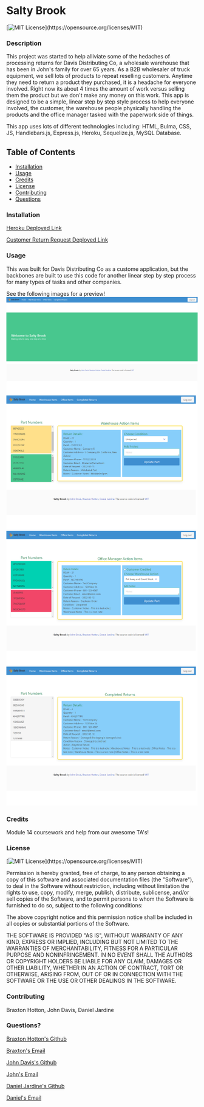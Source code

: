  # Salty Brook

  [![MIT License](https://img.shields.io/apm/l/atomic-design-ui.svg?)](https://opensource.org/licenses/MIT)

  ### Description 

  This project was started to help alliviate some of the hedaches of processing returns for Davis Distributing Co, a wholesale warehouse that has been in John's family for over 65 years. As a B2B wholesaler of truck equipment, we sell lots of products to repeat reselling customers. Anytime they need to return a product they purchased, it is a headache for everyone involved. Right now its about 4 times the amount of work versus selling them the product but we don't make any money on this work. This app is designed to be a simple, linear step by step style process to help everyone involved, the customer, the warehouse people physically handling the products and the office manager tasked with the paperwork side of things. 

  This app uses lots of different technologies including: HTML, Bulma, CSS, JS, Handlebars.js, Express.js, Heroku, Sequelize.js, MySQL Database.

  ## Table of Contents

  * [Installation](#installation)
  * [Usage](#usage)
  * [Credits](#credits)
  * [License](#license)
  * [Contributing](#contributing)
  * [Questions](#questions)


  ### Installation

  [Heroku Deployed Link](https://salty-brook-34116.herokuapp.com/)

  [Customer Return Request Deployed Link](https://salty-brook-34116.herokuapp.com/request)

  ### Usage 

  This was built for Davis Distributing Co as a custome application, but the backbones are built to use this code for another linear step by step process for many types of tasks and other companies.

  See the following images for a preview!
  ![Home Page](public/img/HomePage.png)
  ![Warehouse Page](public/img/WarehousePage.png)
  ![Office Page](public/img/OfficePage.png)
  ![Completed](public/img/Completed.png)

  ### Credits
  
  Module 14 coursework and help from our awesome TA's!

  ### License

  [![MIT License](https://img.shields.io/apm/l/atomic-design-ui.svg?)](https://opensource.org/licenses/MIT)

  Permission is hereby granted, free of charge, to any person obtaining a copy of this software and associated documentation files (the "Software"), to deal in the Software without restriction, including without limitation the rights to use, copy, modify, merge, publish, distribute, sublicense, and/or sell copies of the Software, and to permit persons to whom the Software is furnished to do so, subject to the following conditions:

  The above copyright notice and this permission notice shall be included in all copies or substantial portions of the Software.

  THE SOFTWARE IS PROVIDED "AS IS", WITHOUT WARRANTY OF ANY KIND, EXPRESS OR IMPLIED, INCLUDING BUT NOT LIMITED TO THE WARRANTIES OF MERCHANTABILITY, FITNESS FOR A PARTICULAR PURPOSE AND NONINFRINGEMENT. IN NO EVENT SHALL THE AUTHORS OR COPYRIGHT HOLDERS BE LIABLE FOR ANY CLAIM, DAMAGES OR OTHER LIABILITY, WHETHER IN AN ACTION OF CONTRACT, TORT OR OTHERWISE, ARISING FROM, OUT OF OR IN CONNECTION WITH THE SOFTWARE OR THE USE OR OTHER DEALINGS IN THE SOFTWARE.
  
  ### Contributing

  Braxton Hotton, John Davis, Daniel Jardine

  ### Questions?

  [Braxton Hotton's Github](https://github.com/HottieHotton)

  [Braxton's Email](mailto:bhotton25@gmail.com)

  [John Davis's Github](https://github.com/johndavis92790/)

  [John's Email](mailto:johndavis92790@gmail.com)

  [Daniel Jardine's Github](https://github.com/danieljardine04)

  [Daniel's Email](mailto:danogaryjardine@gmail.com)
